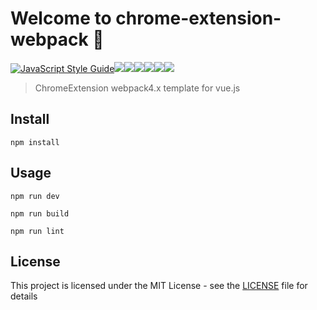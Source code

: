 # Welcome to chrome-extension-webpack 👋
[![JavaScript Style Guide](https://img.shields.io/badge/code_style-standard-brightgreen.svg)](https://standardjs.com)![](https://img.shields.io/github/license/molvqingtai/chrome-extension-webpack)![](https://img.shields.io/github/package-json/v/molvqingtai/chrome-extension-webpack)![](https://img.shields.io/github/package-json/dependency-version/molvqingtai/chrome-extension-webpack/vue)![](https://img.shields.io/github/package-json/dependency-version/molvqingtai/chrome-extension-webpack/dev/@babel/core)![](https://img.shields.io/github/package-json/dependency-version/molvqingtai/chrome-extension-webpack/dev/eslint)![](https://img.shields.io/github/package-json/dependency-version/molvqingtai/chrome-extension-webpack/dev/webpack)

> ChromeExtension webpack4.x template for vue.js



## Install

```
npm install
```



## Usage

```
npm run dev
```

```
npm run build
```

```
npm run lint
```



## License

This project is licensed under the MIT License - see the [LICENSE](https://github.com/molvqingtai/chrome-extension-webpack/blob/master/LICENSE) file for details